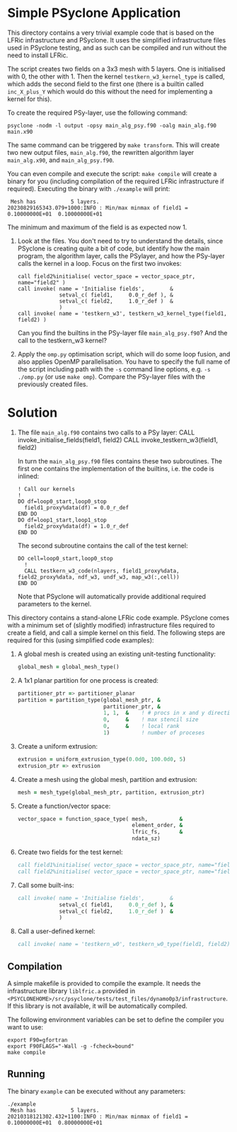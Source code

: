 # Simple PSyclone Application

This directory contains a very trivial example code that is based on
the LFRic infrastructure and PSyclone. It uses the simplified infrastructure
files used in PSyclone testing, and as such can be compiled and run without
the need to install LFRic.

The script creates two fields on a 3x3 mesh with 5 layers. One is initialised
with 0, the other with 1. Then the kernel `testkern_w3_kernel_type` is called,
which adds the second field to the first one (there is a builtin called
`inc_X_plus_Y` which would do this without the need for implementing a kernel
for this).

To create the required PSy-layer, use the following command:

    psyclone -nodm -l output -opsy main_alg_psy.f90 -oalg main_alg.f90 main.x90

The same command can be triggered by `make transform`. This will create
two new output files, `main_alg.f90`, the rewritten algorithm layer `main_alg.x90`,
and `main_alg_psy.f90`.

You can even compile and execute the script: `make compile` will create a binary for
you (including compilation of the required LFRic infrastructure if required).
Executing the binary with `./example` will print:

     Mesh has           5 layers.
    20230829165343.079+1000:INFO : Min/max minmax of field1 =   0.10000000E+01  0.10000000E+01
The minimum and maximum of the field is as expected now 1.

1. Look at the files. You don't need to try to understand the details, since PSyclone
   is creating quite a bit of code, but identify how the main program, the algorithm
   layer, calls the PSylayer, and how the PSy-layer calls the kernel in a loop. Focus
   on the first two invokes:

       call field2%initialise( vector_space = vector_space_ptr, name="field2" )
       call invoke( name = 'Initialise fields',        &
                    setval_c( field1,     0.0_r_def ), &
                    setval_c( field2,     1.0_r_def )  &
                    )
       call invoke( name = 'testkern_w3', testkern_w3_kernel_type(field1, field2) )

   Can you find the builtins in the PSy-layer file `main_alg_psy.f90`? And
   the call to the testkern_w3 kernel?

2. Apply the `omp.py` optimisation script, which will do some loop fusion, and
   also applies OpenMP parallelisation. You have to specify the full name of
   the script including path with the `-s` command line options, e.g.
   `-s ./omp.py` (or use `make omp`). Compare the PSy-layer files with
   the previously created files.

# Solution
1. The file `main_alg.f90` contains two calls to a PSy layer:
       CALL invoke_initialise_fields(field1, field2)
       CALL invoke_testkern_w3(field1, field2)

   In turn the `main_alg_psy.f90` files contains these two subroutines. The first
   one contains the implementation of the builtins, i.e. the code is inlined:

       ! Call our kernels
       !
       DO df=loop0_start,loop0_stop
         field1_proxy%data(df) = 0.0_r_def
       END DO
       DO df=loop1_start,loop1_stop
         field2_proxy%data(df) = 1.0_r_def
       END DO
   The second subroutine contains the call of the test kernel:

       DO cell=loop0_start,loop0_stop
         !
         CALL testkern_w3_code(nlayers, field1_proxy%data, field2_proxy%data, ndf_w3, undf_w3, map_w3(:,cell))
       END DO
   Note that PSyclone will automatically provide additional required parameters to
   the kernel.




This directory contains a stand-alone LFRic code example. PSyclone
comes with a minimum set of (slightly modified) infrastructure files
required to create a field, and call a simple kernel on this field.
The following steps are required for this (using simplified code examples):

1) A global mesh is created using an existing unit-testing functionality:
    ```fortran
    global_mesh = global_mesh_type()
    ```
   
2) A 1x1 planar partition for one process is created:
    ```fortran
    partitioner_ptr => partitioner_planar
    partition = partition_type(global_mesh_ptr, &
                               partitioner_ptr, &
                               1, 1,  &    ! # procs in x and y direction
                               0,     &    ! max stencil size
                               0,     &    ! local rank
                               1)          ! number of proceses
    ```

3) Create a uniform extrusion:
    ```fortran
    extrusion = uniform_extrusion_type(0.0d0, 100.0d0, 5)
    extrusion_ptr => extrusion
    ```

4) Create a mesh using the global mesh, partition and extrusion:
    ```fortran
    mesh = mesh_type(global_mesh_ptr, partition, extrusion_ptr)
    ```

5) Create a function/vector space:
    ```fortran
    vector_space = function_space_type( mesh,          &
                                        element_order, &
                                        lfric_fs,      &
                                        ndata_sz)
    ```

6) Create two fields for the test kernel:
    ```fortran
    call field1%initialise( vector_space = vector_space_ptr, name="field1" )
    call field2%initialise( vector_space = vector_space_ptr, name="field2" )
    ```

7) Call some built-ins:
    ```fortran
    call invoke( name = 'Initialise fields',        &
                 setval_c( field1,     0.0_r_def ), &
                 setval_c( field2,     1.0_r_def )  &
                 )
    ```

8) Call a user-defined kernel:
    ```fortran
    call invoke( name = 'testkern_w0', testkern_w0_type(field1, field2) )
    ```

## Compilation

A simple makefile is provided to compile the example. It needs the
infrastructure library ``liblfric.a`` provided in
``<PSYCLONEHOME>/src/psyclone/tests/test_files/dynamo0p3/infrastructure``.
If this library is not available, it will be automatically compiled.

The following environment variables can be set to define the compiler
you want to use:
```shell
export F90=gfortran
export F90FLAGS="-Wall -g -fcheck=bound"
make compile
```

## Running

The binary ``example`` can be executed without any parameters:
```shell
./example
 Mesh has           5 layers.
20210318121302.432+1100:INFO : Min/max minmax of field1 =   0.10000000E+01  0.80000000E+01
```
